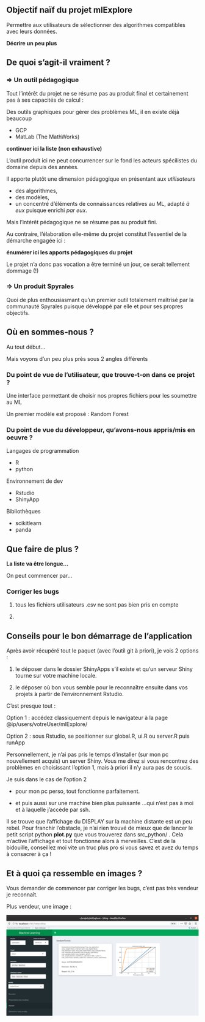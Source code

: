 Objectif naïf du projet mlExplore
---------------------------------

Permettre aux utilisateurs de sélectionner des algorithmes compatibles
avec leurs données.

**Décrire un peu plus**

De quoi s’agit-il vraiment ?
----------------------------

### =&gt; Un outil pédagogique

Tout l’intérêt du projet ne se résume pas au produit final et
certainement pas à ses capacités de calcul :

Des outils graphiques pour gérer des problèmes ML, il en existe déjà
beaucoup

-   GCP
-   MatLab (The MathWorks)

**continuer ici la liste (non exhaustive)**

L’outil produit ici ne peut concurrencer sur le fond les acteurs
spécilistes du domaine depuis des années.

Il apporte plutôt une dimension pédagogique en présentant aux
*utilisateurs*

-   des algorithmes,
-   des modèles,
-   un concentré d’éléments de connaissances relatives au ML, adapté *à
    eux* puisque enrichi *par eux*.

Mais l’intérêt pédagogique ne se résume pas au produit fini.

Au contraire, l’élaboration elle-même du projet constitut l’essentiel de
la démarche engagée ici :

**énumérer ici les apports pédagogiques du projet**

Le projet n’a donc pas vocation a être terminé un jour, ce serait
tellement dommage (!)

### =&gt; Un produit Spyrales

Quoi de plus enthousiasmant qu’un premier outil totalement maîtrisé par
la communauté Spyrales puisque développé par elle et pour ses propres
objectifs.

Où en sommes-nous ?
-------------------

Au tout début…

Mais voyons d’un peu plus près sous 2 angles différents

### Du point de vue de l’utilisateur, que trouve-t-on dans ce projet ?

Une interface permettant de choisir nos propres fichiers pour les
soumettre au ML

Un premier modèle est proposé : Random Forest

### Du point de vue du développeur, qu’avons-nous appris/mis en oeuvre ?

Langages de programmation

-   R
-   python

Environnement de dev

-   Rstudio
-   ShinyApp

Bibliothèques

-   scikitlearn
-   panda

Que faire de plus ?
-------------------

**La liste va être longue…**

On peut commencer par…

### Corriger les bugs

1.  tous les fichiers utilisateurs .csv ne sont pas bien pris en compte

2.  

Conseils pour le bon démarrage de l’application
-----------------------------------------------

Après avoir récupéré tout le paquet (avec l’outil git à priori), je vois
2 options :

1.  le déposer dans le dossier ShinyApps s’il existe et qu’un serveur
    Shiny tourne sur votre machine locale.

2.  le déposer où bon vous semble pour le reconnaître ensuite dans vos
    projets à partir de l’environnement Rstudio.

C’est presque tout :

Option 1 : accédez classiquement depuis le navigateur à la page
@ip/users/votreUser/mlExplore/

Option 2 : sous Rstudio, se positionner sur global.R, ui.R ou server.R
puis runApp

Personnellement, je n’ai pas pris le temps d’installer (sur mon pc
nouvellement acquis) un server Shiny. Vous me direz si vous rencontrez
des problèmes en choisissant l’option 1, mais à priori il n’y aura pas
de soucis.

Je suis dans le cas de l’option 2

-   pour mon pc perso, tout fonctionne parfaitement.

-   et puis aussi sur une machine bien plus puissante …qui n’est pas à
    moi et à laquelle j’accède par ssh.

Il se trouve que l’affichage du DISPLAY sur la machine distante est un
peu rebel. Pour franchir l’obstacle, je n’ai rien trouvé de mieux que de
lancer le petit script python **plot.py** que vous trouverez dans
src\_python/ . Cela m’active l’affichage et tout fonctionne alors à
merveilles. C’est de la bidouille, conseillez moi vite un truc plus pro
si vous savez et avez du temps à consacrer à ça !

Et à quoi ça ressemble en images ?
----------------------------------

Vous demander de commencer par corriger les bugs, c’est pas très vendeur
je reconnaît.

Plus vendeur, une image :

![Sortie d’un modèle célèbre](mlExplore.png)
